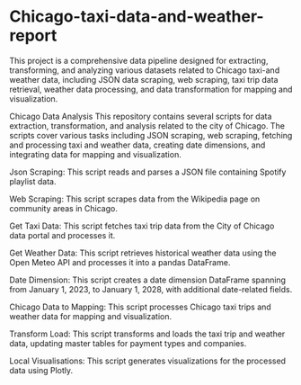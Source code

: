 # Chicago-taxi-data-and-weather-report
This project is a comprehensive data pipeline designed for extracting, transforming, and analyzing various datasets related to Chicago taxi-and weather data, including JSON data scraping, web scraping, taxi trip data retrieval, weather data processing, and data transformation for mapping and visualization. 

Chicago Data Analysis
This repository contains several scripts for data extraction, transformation, and analysis related to the city of Chicago. The scripts cover various tasks including JSON scraping, web scraping, fetching and processing taxi and weather data, creating date dimensions, and integrating data for mapping and visualization.

Json Scraping:
This script reads and parses a JSON file containing Spotify playlist data.

Web Scraping:
This script scrapes data from the Wikipedia page on community areas in Chicago.

Get Taxi Data:
This script fetches taxi trip data from the City of Chicago data portal and processes it.

Get Weather Data:
This script retrieves historical weather data using the Open Meteo API and processes it into a pandas DataFrame.

Date Dimension:
This script creates a date dimension DataFrame spanning from January 1, 2023, to January 1, 2028, with additional date-related fields.

Chicago Data to Mapping:
This script processes Chicago taxi trips and weather data for mapping and visualization.

Transform Load:
This script transforms and loads the taxi trip and weather data, updating master tables for payment types and companies.

Local Visualisations:
This script generates visualizations for the processed data using Plotly.

